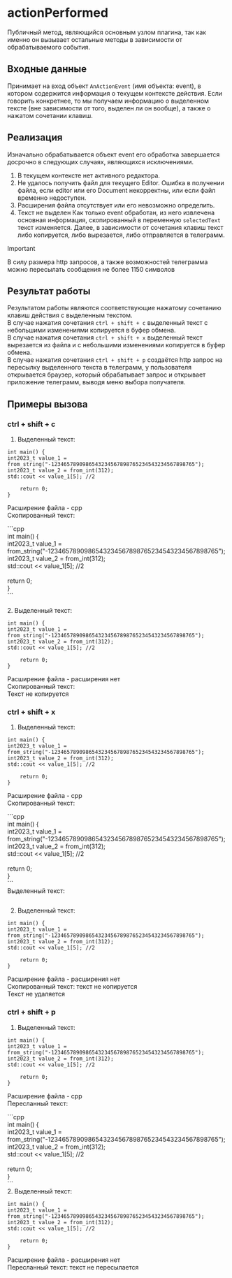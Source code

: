 # actionPerformed

Публичный метод, являющийся основным узлом плагина, так как именно он вызывает остальные методы в зависимости от обрабатываемого события.

## Входные данные
Принимает на вход объект `AnActionEvent` (имя объекта: event), в котором содержится информация о текущем контексте действия.
Если говорить конкретнее, то мы получаем информацию о выделенном тексте (вне зависимости от того, выделен ли он вообще), а также о нажатом сочетании клавиш.

## Реализация
Изначально обрабатывается объект event его обработка завершается досрочно в следующих случаях, являющихся исключениями.
1. В текущем контексте нет активного редактора.
2. Не удалось получить файл для текущего Editor. Ошибка в получении файла, если editor или его Document некорректны, или если файл временно недоступен.
3. Расширения файла отсутствует или его невозможно определить.
4. Текст не выделен
Как только event обработан, из него извлечена основная информация, скопированный в переменную `selectedText` текст изменяется.
Далее, в зависимости от сочетания клавиш текст либо копируется, либо вырезается, либо отправляется в телеграмм.

> [!IMPORTANT]
> В силу размера http запросов, а также возможностей телеграмма можно пересылать сообщения не более 1150 символов


## Результат работы
Результатом работы являются соответствующие нажатому сочетанию клавиш действия с выделенным текстом.<br>
В случае нажатия сочетания `ctrl + shift + c` выделенный текст с небольшими изменениями копируется в буфер обмена.<br>
В случае нажатия сочетания `ctrl + shift + x` выделенный текст вырезается из файла и с небольшими изменениями копируется в буфер обмена.<br>
В случае нажатия сочетания `ctrl + shift + p` создаётся http запрос на пересылку выделенного текста в телеграмм, у пользователя открывается браузер, который обрабатывает запрос и открывает приложение телеграмм, выводя меню выбора получателя.<br>
## Примеры вызова
### ctrl + shift + c
1. Выделенный текст:<br>
```
int main() {
int2023_t value_1 = from_string("-1234657890986543234567898765234543234567898765");
int2023_t value_2 = from_int(312);
std::cout << value_1[5]; //2

    return 0;
}
```
Расширение файла - cpp<br>
Скопированный текст:<br>

\`\`\`cpp<br>
int main() {<br>
    int2023_t value_1 = from_string("-1234657890986543234567898765234543234567898765");<br>
    int2023_t value_2 = from_int(312);<br>
    std::cout << value_1[5]; //2<br>
<br>
    return 0;<br>
}<br>
\`\`\`<br>
<br>
2. Выделенный текст:<br>
```
int main() {
int2023_t value_1 = from_string("-1234657890986543234567898765234543234567898765");
int2023_t value_2 = from_int(312);
std::cout << value_1[5]; //2

    return 0;
}
```
Расширение файла - расширения нет<br>
Скопированный текст:<br>Текст не копируется

### ctrl + shift + x
1. Выделенный текст:<br>
```
int main() {
int2023_t value_1 = from_string("-1234657890986543234567898765234543234567898765");
int2023_t value_2 = from_int(312);
std::cout << value_1[5]; //2

    return 0;
}
```
Расширение файла - cpp<br>
Скопированный текст:<br>

\`\`\`cpp<br>
int main() {<br>
int2023_t value_1 = from_string("-1234657890986543234567898765234543234567898765");<br>
int2023_t value_2 = from_int(312);<br>
std::cout << value_1[5]; //2<br>
<br>
return 0;<br>
}<br>
\`\`\`<br>
Выделенный текст:
```cpp

```
2. Выделенный текст:<br>
```
int main() {
int2023_t value_1 = from_string("-1234657890986543234567898765234543234567898765");
int2023_t value_2 = from_int(312);
std::cout << value_1[5]; //2

    return 0;
}
```
Расширение файла - расширения нет<br>
Скопированный текст: текст не копируется<br>
Текст не удаляется<br>
### ctrl + shift + p
1. Выделенный текст:<br>
```
int main() {
int2023_t value_1 = from_string("-1234657890986543234567898765234543234567898765");
int2023_t value_2 = from_int(312);
std::cout << value_1[5]; //2

    return 0;
}
```
Расширение файла - cpp<br>
Пересланный текст:<br>

\`\`\`cpp<br>
int main() {<br>
int2023_t value_1 = from_string("-1234657890986543234567898765234543234567898765");<br>
int2023_t value_2 = from_int(312);<br>
std::cout << value_1[5]; //2<br>
<br>
return 0;<br>
}<br>
\`\`\`<br>
2. Выделенный текст:<br>
```
int main() {
int2023_t value_1 = from_string("-1234657890986543234567898765234543234567898765");
int2023_t value_2 = from_int(312);
std::cout << value_1[5]; //2

    return 0;
}
```
Расширение файла - расширения нет<br>
Пересланный текст: текст не пересылается<br>